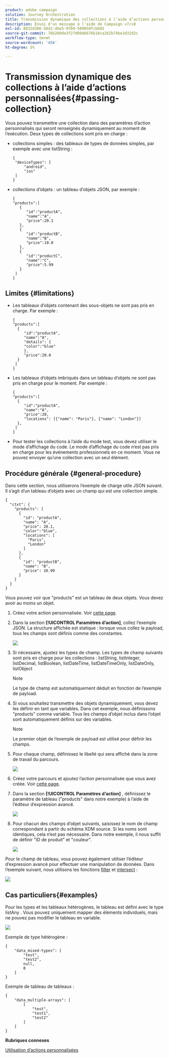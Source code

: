 ```yaml
---
product: adobe campaign
solution: Journey Orchestration
title: Transmission dynamique des collections à l’aide d’actions personnalisées
description: Envoi d'un message à l'aide de Campaign v7/v8
exl-id: 8832d306-5842-4be5-9fb9-509050fcbb01
source-git-commit: 76b260de3f27d09d6676b18ca262b74be3d32d2c
workflow-type: tm+mt
source-wordcount: '456'
ht-degree: 5%

---
```



# Transmission dynamique des collections à l’aide d’actions personnalisées{#passing-collection}

Vous pouvez transmettre une collection dans des paramètres d’action personnalisés qui seront renseignés dynamiquement au moment de l’exécution. Deux types de collections sont pris en charge :

* collections simples : des tableaux de types de données simples, par exemple avec une listString :

   ```
   {
    "deviceTypes": [
        "android",
        "ios"
    ]
   }
   ```

* collections d’objets : un tableau d’objets JSON, par exemple :

   ```
   {
   "products":[
      {
         "id":"productA",
         "name":"A",
         "price":20.1
      },
      {
         "id":"productB",
         "name":"B",
         "price":10.0
      },
      {
         "id":"productC",
         "name":"C",
         "price":5.99
      }
    ]
   }
   ```

## Limites {#limitations}

* Les tableaux d’objets contenant des sous-objets ne sont pas pris en charge. Par exemple :

   ```
   {
   "products":[
     {
        "id":"productA",
        "name":"A",
        "details": {
        "color":"blue"
        },
        "price":20.0
     }
    ]
   }
   ```

* Les tableaux d’objets imbriqués dans un tableau d’objets ne sont pas pris en charge pour le moment. Par exemple :

   ```
   {
   "products":[
     {
        "id":"productA",
        "name":"A",
        "price":20,
        "locations": [{"name": "Paris"}, {"name": "London"}]
     },
    ]
   }
   ```
* Pour tester les collections à l’aide du mode test, vous devez utiliser le mode d’affichage du code. Le mode d’affichage du code n’est pas pris en charge pour les événements professionnels en ce moment. Vous ne pouvez envoyer qu’une collection avec un seul élément.

## Procédure générale {#general-procedure}

Dans cette section, nous utiliserons l’exemple de charge utile JSON suivant. Il s’agit d’un tableau d’objets avec un champ qui est une collection simple.

```
{
  "ctxt": {
    "products": [
      {
        "id": "productA",
        "name": "A",
        "price": 20.1,
        "color":"blue",
        "locations": [
          "Paris",
          "London"
        ]
      },
      {
        "id": "productB",
        "name": "B",
        "price": 10.99
      }
    ]
  }
}
```

Vous pouvez voir que &quot;products&quot; est un tableau de deux objets. Vous devez avoir au moins un objet.

1. Créez votre action personnalisée. Voir [cette page](../action/about-custom-action-configuration.md).

1. Dans la section **[!UICONTROL Paramètres d’action]**, collez l’exemple JSON. La structure affichée est statique : lorsque vous collez la payload, tous les champs sont définis comme des constantes.

   ![](../assets/uc-collection-1.png)

1. Si nécessaire, ajustez les types de champ. Les types de champ suivants sont pris en charge pour les collections : listString, listInteger, listDecimal, listBoolean, listDateTime, listDateTimeOnly, listDateOnly, listObject

   >[!NOTE]
   >
   >Le type de champ est automatiquement déduit en fonction de l’exemple de payload.

1. Si vous souhaitez transmettre des objets dynamiquement, vous devez les définir en tant que variables. Dans cet exemple, nous définissons &quot;products&quot; comme variable. Tous les champs d’objet inclus dans l’objet sont automatiquement définis sur des variables.

   >[!NOTE]
   >
   >Le premier objet de l’exemple de payload est utilisé pour définir les champs.

1. Pour chaque champ, définissez le libellé qui sera affiché dans la zone de travail du parcours.

   ![](../assets/uc-collection-2.png)

1. Créez votre parcours et ajoutez l’action personnalisée que vous avez créée. Voir [cette page](../building-journeys/using-custom-actions.md).

1. Dans la section **[!UICONTROL Paramètres d’action]** , définissez le paramètre de tableau (&quot;products&quot; dans notre exemple) à l’aide de l’éditeur d’expression avancé.

   ![](../assets/uc-collection-3.png)

1. Pour chacun des champs d’objet suivants, saisissez le nom de champ correspondant à partir du schéma XDM source. Si les noms sont identiques, cela n’est pas nécessaire. Dans notre exemple, il nous suffit de définir &quot;ID de produit&quot; et &quot;couleur&quot;.

   ![](../assets/uc-collection-4.png)

Pour le champ de tableau, vous pouvez également utiliser l’éditeur d’expression avancé pour effectuer une manipulation de données. Dans l’exemple suivant, nous utilisons les fonctions [filter](https://experienceleague.adobe.com/docs/journeys/using/building-advanced-conditions-journeys/main-functions-journey/list/functionfilter.html) et [intersect](https://experienceleague.adobe.com/docs/journeys/using/building-advanced-conditions-journeys/main-functions-journey/list/functiontintersect.html) :

![](../assets/uc-collection-5.png)

## Cas particuliers{#examples}

Pour les types et les tableaux hétérogènes, le tableau est défini avec le type listAny . Vous pouvez uniquement mapper des éléments individuels, mais ne pouvez pas modifier le tableau en variable.

![](../assets/uc-collection-heterogeneous.png)

Exemple de type hétérogène :

```
{
    "data_mixed-types": [
        "test",
        "test2",
        null,
        0
    ]
}
```

Exemple de tableau de tableaux :

```
{
    "data_multiple-arrays": [
        [
            "test",
            "test1",
            "test2"
        ]
    ]
}
```

**Rubriques connexes**

[Utilisation d’actions personnalisées](../building-journeys/using-custom-actions.md)
